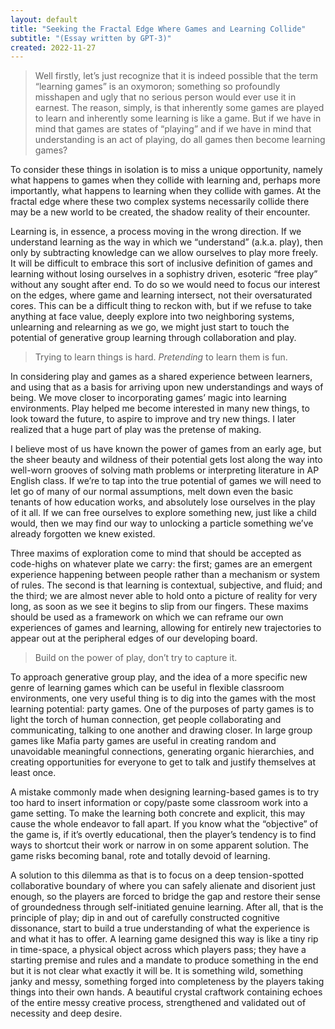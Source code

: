 ```yaml
---
layout: default
title: "Seeking the Fractal Edge Where Games and Learning Collide"
subtitle: "(Essay written by GPT-3)"
created: 2022-11-27
---
```



> Well firstly, let’s just recognize that it is indeed possible that the term “learning games” is an oxymoron; something so profoundly misshapen and ugly that no serious person would ever use it in earnest. The reason, simply, is that inherently some games are played to learn and inherently some learning is like a game. But if we have in mind that games are states of “playing” and if we have in mind that understanding is an act of playing, do all games then become learning games?

To consider these things in isolation is to miss a unique opportunity, namely what happens to games when they collide with learning and, perhaps more importantly, what happens to learning when they collide with games. At the fractal edge where these two complex systems necessarily collide there may be a new world to be created, the shadow reality of their encounter.

Learning is, in essence, a process moving in the wrong direction. If we understand learning as the way in which we “understand” (a.k.a. play), then only by subtracting knowledge can we allow ourselves to play more freely. It will be difficult to embrace this sort of inclusive definition of games and learning without losing ourselves in a sophistry driven, esoteric “free play” without any sought after end. To do so we would need to focus our interest on the edges, where game and learning intersect, not their oversaturated cores. This can be a difficult thing to reckon with, but if we refuse to take anything at face value, deeply explore into two neighboring systems, unlearning and relearning as we go, we might just start to touch the potential of generative group learning through collaboration and play.

> Trying to learn things is hard. *Pretending* to learn them is fun.

In considering play and games as a shared experience between learners, and using that as a basis for arriving upon new understandings and ways of being. We move closer to incorporating games’ magic into learning environments. Play helped me become interested in many new things, to look toward the future, to aspire to improve and try new things. I later realized that a huge part of play was the pretense of making.

I believe most of us have known the power of games from an early age, but the sheer beauty and wildness of their potential gets lost along the way into well-worn grooves of solving math problems or interpreting literature in AP English class. If we’re to tap into the true potential of games we will need to let go of many of our normal assumptions, melt down even the basic tenants of how education works, and absolutely lose ourselves in the play of it all. If we can free ourselves to explore something new, just like a child would, then we may find our way to unlocking a particle something we’ve already forgotten we knew existed.

Three maxims of exploration come to mind that should be accepted as code-highs on whatever plate we carry: the first; games are an emergent experience happening between people rather than a mechanism or system of rules. The second is that learning is contextual, subjective, and fluid; and the third; we are almost never able to hold onto a picture of reality for very long, as soon as we see it begins to slip from our fingers. These maxims should be used as a framework on which we can reframe our own experiences of games and learning, allowing for entirely new trajectories to appear out at the peripheral edges of our developing board.

> Build on the power of play, don’t try to capture it.

To approach generative group play, and the idea of a more specific new genre of learning games which can be useful in flexible classroom environments, one very useful thing is to dig into the games with the most learning potential: party games. One of the purposes of party games is to light the torch of human connection, get people collaborating and communicating, talking to one another and drawing closer. In large group games like Mafia party games are useful in creating random and unavoidable meaningful connections, generating organic hierarchies, and creating opportunities for everyone to get to talk and justify themselves at least once.

A mistake commonly made when designing learning-based games is to try too hard to insert information or copy/paste some classroom work into a game setting. To make the learning both concrete and explicit, this may cause the whole endeavor to fall apart. If you know what the “objective” of the game is, if it’s overtly educational, then the player’s tendency is to find ways to shortcut their work or narrow in on some apparent solution. The game risks becoming banal, rote and totally devoid of learning.

A solution to this dilemma as that is to focus on a deep tension-spotted collaborative boundary of where you can safely alienate and disorient just enough, so the players are forced to bridge the gap and restore their sense of groundedness through self-initiated genuine learning. After all, that is the principle of play; dip in and out of carefully constructed cognitive dissonance, start to build a true understanding of what the experience is and what it has to offer. A learning game designed this way is like a tiny rip in time-space, a physical object across which players pass; they have a starting premise and rules and a mandate to produce something in the end but it is not clear what exactly it will be. It is something wild, something janky and messy, something forged into completeness by the players taking things into their own hands. A beautiful crystal craftwork containing echoes of the entire messy creative process, strengthened and validated out of necessity and deep desire.